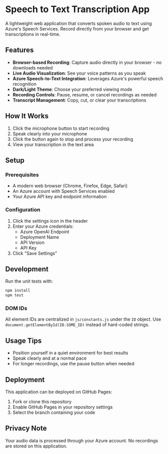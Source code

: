 # Speech to Text Transcription App

A lightweight web application that converts spoken audio to text using Azure's Speech Services. Record directly from your browser and get transcriptions in real-time.

## Features

- **Browser-based Recording**: Capture audio directly in your browser - no downloads needed
- **Live Audio Visualization**: See your voice patterns as you speak
- **Azure Speech-to-Text Integration**: Leverages Azure's powerful speech recognition
- **Dark/Light Theme**: Choose your preferred viewing mode
- **Recording Controls**: Pause, resume, or cancel recordings as needed
- **Transcript Management**: Copy, cut, or clear your transcriptions

## How It Works

1. Click the microphone button to start recording
2. Speak clearly into your microphone
3. Click the button again to stop and process your recording
4. View your transcription in the text area

## Setup

### Prerequisites
- A modern web browser (Chrome, Firefox, Edge, Safari)
- An Azure account with Speech Services enabled
- Your Azure API key and endpoint information

### Configuration
1. Click the settings icon in the header
2. Enter your Azure credentials:
   - Azure OpenAI Endpoint
   - Deployment Name
   - API Version
   - API Key
3. Click "Save Settings"

## Development

Run the unit tests with:

```bash
npm install
npm test
```

### DOM IDs

All element IDs are centralized in `js/constants.js` under the `ID` object.
Use `document.getElementById(ID.SOME_ID)` instead of hard-coded strings.

## Usage Tips

- Position yourself in a quiet environment for best results
- Speak clearly and at a normal pace
- For longer recordings, use the pause button when needed

## Deployment

This application can be deployed on GitHub Pages:
1. Fork or clone this repository
2. Enable GitHub Pages in your repository settings
3. Select the branch containing your code

## Privacy Note

Your audio data is processed through your Azure account. No recordings are stored on this application.
